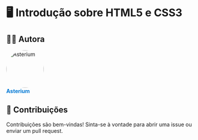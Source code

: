 # 🖥️ **Introdução sobre HTML5 e CSS3**

## 🧑‍💻 **Autora**
<div align="left">
  <a href="https://github.com/Asterium1">
    <img src="https://github.com/Asterium1.png?size=100" alt="Asterium" width="100" style="border-radius: 50%;">
  </a>
  <br>
  <a href="https://github.com/Asterium1" style="text-decoration: none; color: #0078D4;">
    <b>Asterium</b>
  </a>
</div>

## 🤝 **Contribuições**
Contribuições são bem-vindas! Sinta-se à vontade para abrir uma issue ou enviar um pull request.